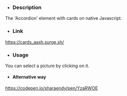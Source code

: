 - ### Description

The 'Accordion' element with cards on native Javascript.

- ### Link

https://cards_aash.surge.sh/

- ### Usage

You can select a picture by clicking on it.

- #### Alternative way

https://codepen.io/sharaendy/pen/YzaRWOE
